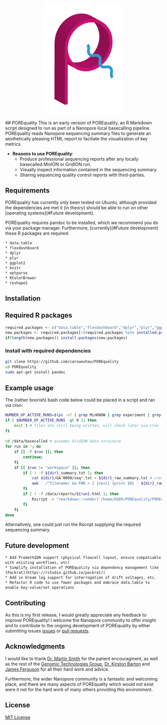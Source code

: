 <p align="center"><img src="images/pq_logo.png" alt="POREquality" width="50%"></p>
## POREquality
This is an early version of POREquality, an R Markdown script designed to run as part of a Nanopore local basecalling pipeline. POREquality reads Nanopore sequencing summary files to generate an aesthetically pleasing HTML report to faciliate the visualization of key metrics.

* __Reasons to use POREquality__:
    * Produce professional sequencing reports after any locally basecalled MinION or GridION run.
    * Visually inspect information contained in the sequencing summary.
    * Sharing sequencing quality control reports with third-parties.
    
## Requirements

POREquality has currently only been tested on Ubuntu, although provided the dependencies are met it (in theory) should be able to run on other [operating systems](#Future development).

POREquality requires pandoc to be installed, which we recommend you do via your package manager. Furthermore, [currently](#Future development) these R packages are required:

    * data.table
    * flexdashboard
    * dplyr
    * plyr
    * ggplot2
    * knitr
    * optparse
    * RColorBrewer
    * reshape2
    
## Installation

## Required R packages

```r
required.packages <- c("data.table","flexdashboard","dplyr","plyr","ggplot2","knitr","optparse","RColorBrewer","reshape2")
new.packages <- required.packages[!(required.packages %in% installed.packages()[,"Package"])]
if(length(new.packages)) install.packages(new.packages)
```

### Install with required dependencies

```bash
git clone https://github.com/carsweshau/POREquality
cd POREquality
sudo apt-get install pandoc
```

## Example usage

The (rather boorish) bash code below could be placed in a script and ran via cron:

```bash
NUMBER_OF_ACTIVE_RUNS=$(ps -ef | grep MinKNOW | grep experiment | grep sequencing | grep -v \"grep\" | wc -l)
if [ $NUMBER_OF_ACTIVE_RUNS -gt 0 ]; then
	exit 1 # files are still being written, will check later via cron
fi

cd /data/basecalled # assumes GridION data structure
for run in *; do
    if [[ -f $run ]]; then
        continue;
    fi
    if [[ $run != "workspace" ]]; then
        if [ ! -f ${dir}_summary.txt ]; then
			cat ${dir}/GA?0000/seq*.txt > ${dir}_raw_summary.txt # creating an intermediate file is distasteful here, you could grep off a header and append to your liking
			awk ' /^filename/ && FNR > 1 {next} {print $0} ' ${dir}_raw_summary.txt > ${dir}_summary.txt && rm /data/basecalled/${dir}_raw_summary.txt
		fi
        if [ ! -f /data/reports/${run}.html ]; then
            Rscript -e "rmarkdown::render('/home/USER/POREquality/POREquality.Rmd', output_file=paste('/data/reports/${run}.html',sep=''))" -i /data/basecalled/${run}_summary.txt -o /data/reports
        fi
    fi
done
```

Alternatively, one could just run the Rscript supplying the required sequencing summary.

## Future development

    * Add PromethION support (physical flowcell layout, ensure compatiable with existing workflows, etc)
    * Simplify installation of POREquality via dependency management like [Packrat](https://rstudio.github.io/packrat/)
    * Add in bream log support for interrogation of drift voltages, etc.
    * Refactor R code to use fewer packages and embrace data.table to enable key-value/set operations
    
## Contributing

As this is my first release, I would greatly appreciate any feedback to improve POREquality! I welcome the Nanopore community to offer insight and to contribute to the ongoing development of POREquality by either submitting issues [issues](https://github.com/carsweshau/POREquality/issues) or [pull requests](https://github.com/carsweshau/POREquality/pulls).

## Acknowledgments

I would like to thank [Dr. Martin Smith](https://twitter.com/martinalexsmith) for the patient encouragment, as well as the rest of the [Genomic Technologies Group](https://www.garvan.org.au/research/kinghorn-centre-for-clinical-genomics/clinical-genomics/programs/genomic-technologies), [Dr. Kirston Barton](@DrKirston) and [James Ferguson](@Psy_Fer_) for all their hard work and advice.

Furthermore, the wider Nanopore community is a fantastic and welcoming place, and there are many aspects of POREquality which would not exist were it not for the hard work of many others providing this environment.

## License

[MIT License](https://opensource.org/licenses/MIT)